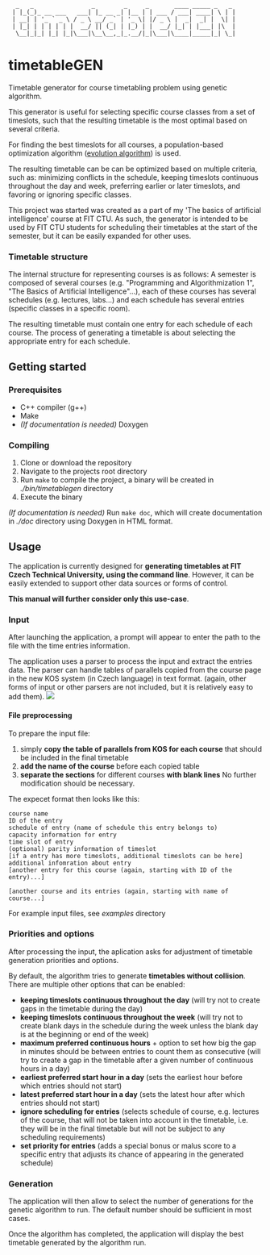 ```
  _   _                _        _     _       ____ _____ _   _ 
 | |_(_)_ __ ___   ___| |_ __ _| |__ | | ___ / ___| ____| \ | |
 | __| | '_ ` _ \ / _ \ __/ _` | '_ \| |/ _ \ |  _|  _| |  \| |
 | |_| | | | | | |  __/ || (_| | |_) | |  __/ |_| | |___| |\  |
  \__|_|_| |_| |_|\___|\__\__,_|_.__/|_|\___|\____|_____|_| \_|
```
                                                              
# timetableGEN
Timetable generator for course timetabling problem using genetic algorithm.

This generator is useful for selecting specific course classes from a set of timeslots, such that the resulting timetable is the most optimal based on several criteria.

For finding the best timeslots for all courses, a population-based optimization algorithm ([evolution algorithm](https://en.wikipedia.org/wiki/Genetic_algorithm)) is used.

The resulting timetable can be can be optimized based on multiple criteria, such as: minimizing conflicts in the schedule, keeping timeslots continuous throughout the day and week, preferring earlier or later timeslots, and favoring or ignoring specific classes.

This project was started was created as a part of my 'The basics of artificial intelligence' course at FIT CTU.
As such, the generator is intended to be used by FIT CTU students for scheduling their timetables at the start of the semester, but it can be easily expanded for other uses.

### Timetable structure

The internal structure for representing courses is as follows: A semester is composed of several courses (e.g. "Programming and Algorithmization 1", "The Basics of Artificial Intelligence"...), each of these courses has several schedules (e.g. lectures, labs...) and each schedule has several entries (specific classes in a specific room).

The resulting timetable must contain one entry for each schedule of each course. The process of generating a timetable is about selecting the appropriate entry for each schedule.


## Getting started

### Prerequisites

- C++ compiler (g++)
- Make
- *(If documentation is needed)* Doxygen

### Compiling

1. Clone or download the repository
2. Navigate to the projects root directory
3. Run `make` to compile the project, a binary will be created in *./bin/timetablegen* directory
4. Execute the binary

*(If documentation is needed)* Run `make doc`, which will create documentation in *./doc* directory using Doxygen in HTML format.

## Usage

The application is currently designed for **generating timetables at FIT Czech Technical University, using the command line**. However, it can be easily extended to support other data sources or forms of control.

**This manual will further consider only this use-case**.

### Input

After launching the application, a prompt will appear to enter the path to the file with the time entries information.

The application uses a parser to process the input and extract the entries data. The parser can handle tables of parallels copied from the course page in the new KOS system (in Czech language) in text format. (again, other forms of input or other parsers are not included, but it is relatively easy to add them).
![](resources/kostable.png)

#### File preprocessing

To prepare the input file: 
1. simply **copy the table of parallels from KOS for each course** that should be included in the final timetable
2. **add the name of the course** before each copied table 
3. **separate the sections** for different courses **with blank lines**
No further modification should be necessary.

The expecet format then looks like this:
```
course name
ID of the entry
schedule of entry (name of schedule this entry belongs to)
capacity information for entry
time slot of entry
(optional) parity information of timeslot
[if a entry has more timeslots, additional timeslots can be here]
additional infomration about entry
[another entry for this course (again, starting with ID of the entry)...]

[another course and its entries (again, starting with name of course...]
```

For example input files, see *examples* directory

### Priorities and options

After processing the input, the aplication asks for adjustment of timetable generation priorities and options.

By default, the algorithm tries to generate **timetables without collision**.
There are multiple other options that can be enabled:
  - **keeping timeslots continuous throughout the day** (will try not to create gaps in the timetable during the day)
  - **keeping timeslots continuous throughout the week** (will try not to create blank days in the schedule during the week unless the blank day is at the beginning or end of the week)
  - **maximum preferred continuous hours** + option to set how big the gap in minutes should be between entries to count them as consecutive (will try to create a gap in the timetable after a given number of continuous hours in a day)
  - **earliest preferred start hour in a day** (sets the earliest hour before which entries should not start)
  - **latest preferred start hour in a day** (sets the latest hour after which entries should not start)
  - **ignore scheduling for entries** (selects schedule of course, e.g. lectures of the course, that will not be taken into account in the timetable, i.e. they will be in the final timetable but will not be subject to any scheduling requirements)
  - **set priority for entries** (adds a special bonus or malus score to a specific entry that adjusts its chance of appearing in the generated schedule)


### Generation

The application will then allow to select the number of generations for the genetic algorithm to run. The default number should be sufficient in most cases.

Once the algorithm has completed, the application will display the best timetable generated by the algorithm run.

